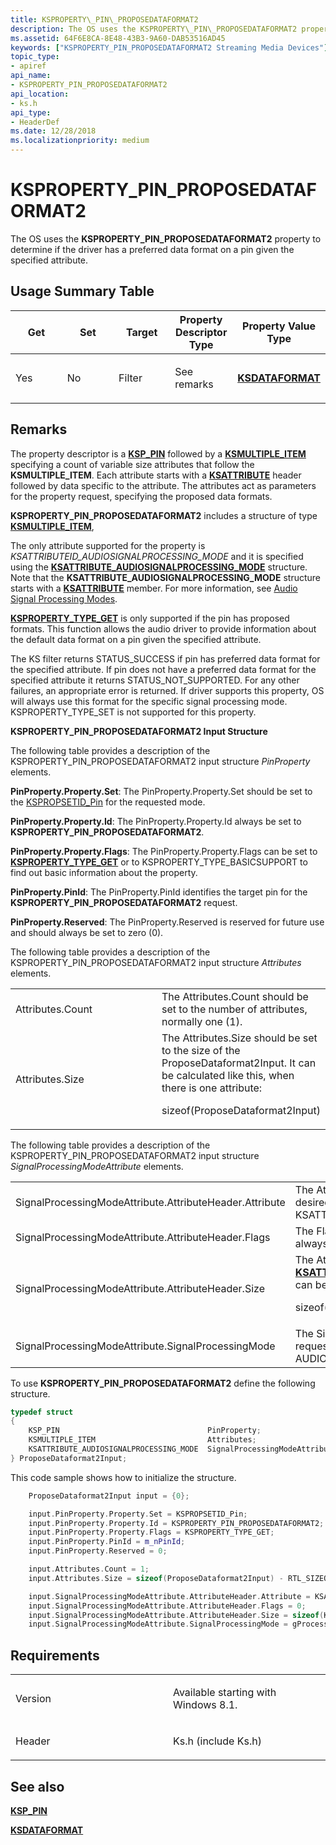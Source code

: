```yaml
---
title: KSPROPERTY\_PIN\_PROPOSEDATAFORMAT2
description: The OS uses the KSPROPERTY\_PIN\_PROPOSEDATAFORMAT2 property to determine if pins instantiated by the pin factory support specific data formats.
ms.assetid: 64F6E8CA-8E48-43B3-9A60-DAB53516AD45
keywords: ["KSPROPERTY_PIN_PROPOSEDATAFORMAT2 Streaming Media Devices"]
topic_type:
- apiref
api_name:
- KSPROPERTY_PIN_PROPOSEDATAFORMAT2
api_location:
- ks.h
api_type:
- HeaderDef
ms.date: 12/28/2018
ms.localizationpriority: medium
---
```


# KSPROPERTY\_PIN\_PROPOSEDATAFORMAT2


The OS uses the **KSPROPERTY\_PIN\_PROPOSEDATAFORMAT2** property to determine if the driver has a preferred data format on a pin given the specified attribute.

## Usage Summary Table


<table>
<colgroup>
<col width="20%" />
<col width="20%" />
<col width="20%" />
<col width="20%" />
<col width="20%" />
</colgroup>
<thead>
<tr class="header">
<th>Get</th>
<th>Set</th>
<th>Target</th>
<th>Property Descriptor Type</th>
<th>Property Value Type</th>
</tr>
</thead>
<tbody>
<tr class="odd">
<td><p>Yes</p></td>
<td><p>No</p></td>
<td><p>Filter</p></td>
<td><p>See remarks</p></td>
<td><p><a href="https://docs.microsoft.com/windows-hardware/drivers/ddi/ks/ns-ks-ksdataformat" data-raw-source="[&lt;strong&gt;KSDATAFORMAT&lt;/strong&gt;](/windows-hardware/drivers/ddi/ks/ns-ks-ksdataformat)"><strong>KSDATAFORMAT</strong></a></p></td>
</tr>
</tbody>
</table>

 

Remarks
-------

The property descriptor is a [**KSP\_PIN**](/windows-hardware/drivers/ddi/ks/ns-ks-ksp_pin) followed by a [**KSMULTIPLE\_ITEM**](/windows-hardware/drivers/ddi/ks/ns-ks-ksmultiple_item) specifying a count of variable size attributes that follow the **KSMULTIPLE\_ITEM**. Each attribute starts with a [**KSATTRIBUTE**](/windows-hardware/drivers/ddi/ks/ns-ks-ksattribute) header followed by data specific to the attribute. The attributes act as parameters for the property request, specifying the proposed data formats.

**KSPROPERTY\_PIN\_PROPOSEDATAFORMAT2** includes a structure of type [**KSMULTIPLE\_ITEM**](/windows-hardware/drivers/ddi/ks/ns-ks-ksdataformat),

The only attribute  supported for the property is *KSATTRIBUTEID\_AUDIOSIGNALPROCESSING\_MODE*
and it is specified using the [**KSATTRIBUTE\_AUDIOSIGNALPROCESSING\_MODE**](/windows-hardware/drivers/ddi/ksmedia/ns-ksmedia-tagksattribute_audiosignalprocessing_mode) structure. Note that the **KSATTRIBUTE\_AUDIOSIGNALPROCESSING\_MODE** structure starts with a [**KSATTRIBUTE**](/windows-hardware/drivers/ddi/ks/ns-ks-ksattribute) member. For more information, see [Audio Signal Processing Modes](../audio/audio-signal-processing-modes.md).

[**KSPROPERTY\_TYPE\_GET**](/windows-hardware/drivers/ddi/ks/ns-ks-ksidentifier) is only supported if the pin has proposed formats. This function allows the audio driver to provide information about the default data format on a pin given the specified attribute.

The KS filter returns STATUS_SUCCESS if pin has preferred data format for the specified attribute. If pin does not have a preferred data format for the specified attribute it returns STATUS_NOT_SUPPORTED. For any other failures, an appropriate error is returned. If driver supports this property, OS will always use this format for the specific signal processing mode. 
KSPROPERTY_TYPE_SET is not supported for this property.

**KSPROPERTY\_PIN\_PROPOSEDATAFORMAT2 Input Structure**

The following table provides a description of the KSPROPERTY\_PIN\_PROPOSEDATAFORMAT2 input structure *PinProperty* elements.

**PinProperty.Property.Set**: The PinProperty.Property.Set should be set to the [KSPROPSETID\_Pin](kspropsetid-pin.md) for the requested mode.

**PinProperty.Property.Id**: The PinProperty.Property.Id always be set to **KSPROPERTY\_PIN\_PROPOSEDATAFORMAT2**.

**PinProperty.Property.Flags**: The PinProperty.Property.Flags can be set to [**KSPROPERTY\_TYPE\_GET**](/windows-hardware/drivers/ddi/ks/ns-ks-ksidentifier) or to KSPROPERTY\_TYPE\_BASICSUPPORT to find out basic information about the property.

**PinProperty.PinId**: The PinProperty.PinId identifies the target pin for the **KSPROPERTY\_PIN\_PROPOSEDATAFORMAT2** request.

**PinProperty.Reserved**: The PinProperty.Reserved is reserved for future use and should always be set to zero (0).


 

The following table provides a description of the KSPROPERTY\_PIN\_PROPOSEDATAFORMAT2 input structure *Attributes* elements.

<table>
<colgroup>
<col width="50%" />
<col width="50%" />
</colgroup>
<tbody>
<tr class="odd">
<td>Attributes.Count</td>
<td>The Attributes.Count should be set to the number of attributes, normally one (1).</td>
</tr>
<tr class="even">
<td>Attributes.Size</td>
<td>The Attributes.Size should be set to the size of the ProposeDataformat2Input. It can be calculated like this, when there is one attribute:
<p>sizeof(ProposeDataformat2Input)</p></td>
</tr>
</tbody>
</table>

 

The following table provides a description of the KSPROPERTY\_PIN\_PROPOSEDATAFORMAT2 input structure *SignalProcessingModeAttribute* elements.

<table>
<colgroup>
<col width="50%" />
<col width="50%" />
</colgroup>
<tbody>
<tr class="odd">
<td>SignalProcessingModeAttribute.AttributeHeader.Attribute</td>
<td>The AttributeHeader.Attribute element should be set to desired KSATTRIBUTEID_AUDIOSIGNALPROCESSING_MODE.</td>
</tr>
<tr class="even">
<td>SignalProcessingModeAttribute.AttributeHeader.Flags</td>
<td>The Flags element is reserved for future use and should always be set to zero (0).</td>
</tr>
<tr class="odd">
<td>SignalProcessingModeAttribute.AttributeHeader.Size</td>
<td>The AttributeHeader.Size indicates the size of <a href="https://docs.microsoft.com/windows-hardware/drivers/ddi/ksmedia/ns-ksmedia-tagksattribute_audiosignalprocessing_mode" data-raw-source="[&lt;strong&gt;KSATTRIBUTE_AUDIOSIGNALPROCESSING_MODE&lt;/strong&gt;](/windows-hardware/drivers/ddi/ksmedia/ns-ksmedia-tagksattribute_audiosignalprocessing_mode)"><strong>KSATTRIBUTE_AUDIOSIGNALPROCESSING_MODE</strong></a>. It can be calculated like this:
<p>sizeof(KSATTRIBUTE_AUDIOSIGNALPROCESSING_MODE)</p></td>
</tr>
<tr class="even">
<td>SignalProcessingModeAttribute.SignalProcessingMode</td>
<td>The SignalProcessingMode element should be set to the requested SIGNALPROCESSINGMODE for example, AUDIO_SIGNALPROCESSINGMODE_DEFAULT.</td>
</tr>
</tbody>
</table>

 

To use **KSPROPERTY\_PIN\_PROPOSEDATAFORMAT2** define the following structure.

```cpp
typedef struct
{
    KSP_PIN                                 PinProperty;
    KSMULTIPLE_ITEM                         Attributes;
    KSATTRIBUTE_AUDIOSIGNALPROCESSING_MODE  SignalProcessingModeAttribute;
} ProposeDataformat2Input;
```

This code sample shows how to initialize the structure.

```cpp
    ProposeDataformat2Input input = {0};

    input.PinProperty.Property.Set = KSPROPSETID_Pin;  
    input.PinProperty.Property.Id = KSPROPERTY_PIN_PROPOSEDATAFORMAT2;  
    input.PinProperty.Property.Flags = KSPROPERTY_TYPE_GET;  
    input.PinProperty.PinId = m_nPinId;  
    input.PinProperty.Reserved = 0;     

    input.Attributes.Count = 1;
    input.Attributes.Size = sizeof(ProposeDataformat2Input) - RTL_SIZEOF_THROUGH_FIELD(ProposeDataformat2Input, PinProperty);

    input.SignalProcessingModeAttribute.AttributeHeader.Attribute = KSATTRIBUTEID_AUDIOSIGNALPROCESSING_MODE;
    input.SignalProcessingModeAttribute.AttributeHeader.Flags = 0;
    input.SignalProcessingModeAttribute.AttributeHeader.Size = sizeof(KSATTRIBUTE_AUDIOSIGNALPROCESSING_MODE);
    input.SignalProcessingModeAttribute.SignalProcessingMode = gProcessingMode;
```

Requirements
------------

<table>
<colgroup>
<col width="50%" />
<col width="50%" />
</colgroup>
<tbody>
<tr class="odd">
<td><p>Version</p></td>
<td><p>Available starting with Windows 8.1.</p></td>
</tr>
<tr class="even">
<td><p>Header</p></td>
<td>Ks.h (include Ks.h)</td>
</tr>
</tbody>
</table>

## See also


[**KSP\_PIN**](/windows-hardware/drivers/ddi/ks/ns-ks-ksp_pin)

[**KSDATAFORMAT**](/windows-hardware/drivers/ddi/ks/ns-ks-ksdataformat)

 

